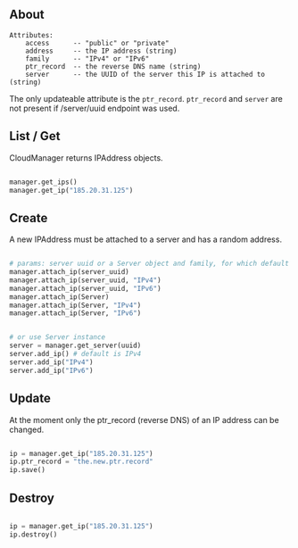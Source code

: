 

## About


```
Attributes:
	access 		-- "public" or "private"
	address 	-- the IP address (string)
    family      -- "IPv4" or "IPv6"
	ptr_record 	-- the reverse DNS name (string)
	server 		-- the UUID of the server this IP is attached to (string)
```

The only updateable attribute is the `ptr_record`.
`ptr_record` and `server` are not present if /server/uuid endpoint was used.

## List / Get

CloudManager returns IPAddress objects.

```python

manager.get_ips()
manager.get_ip("185.20.31.125")

```

## Create

A new IPAddress must be attached to a server and has a random address.

```python

# params: server uuid or a Server object and family, for which default is IPv4
manager.attach_ip(server_uuid)
manager.attach_ip(server_uuid, "IPv4")
manager.attach_ip(server_uuid, "IPv6")
manager.attach_ip(Server)
manager.attach_ip(Server, "IPv4")
manager.attach_ip(Server, "IPv6")


# or use Server instance
server = manager.get_server(uuid)
server.add_ip() # default is IPv4
server.add_ip("IPv4")
server.add_ip("IPv6")

```

## Update

At the moment only the ptr_record (reverse DNS) of an IP address can be changed.

```python

ip = manager.get_ip("185.20.31.125")
ip.ptr_record = "the.new.ptr.record"
ip.save()

```

## Destroy

```python

ip = manager.get_ip("185.20.31.125")
ip.destroy()

```
